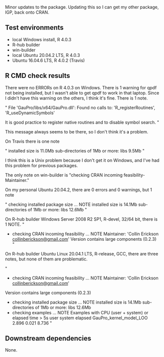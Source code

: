 Minor updates to the package.
Updating this so I can get my other package, IGP,
back onto CRAN.

## Test environments
* local Windows install, R 4.0.3
* R-hub builder
* win-builder
* local Ubuntu 20.04.2 LTS, R 4.0.3
* Ubuntu 16.04.6 LTS, R 4.0.2 (Travis)

## R CMD check results

There were no ERRORs on R 4.0.3 on Windows.
There is 1 warning for qpdf not being installed, but I wasn't able to get
qpdf to work in that laptop. Since I didn't have this warning on the others,
I think it's fine.
There is 1 note.

"
File 'GauPro/libs/x64/GauPro.dll':
  Found no calls to: 'R_registerRoutines', 'R_useDynamicSymbols'

It is good practice to register native routines and to disable symbol
search.
"

This message always seems to be there,
so I don't think it's a problem.

On Travis there is one note

"
installed size is 11.0Mb
  sub-directories of 1Mb or more:
    libs   9.5Mb
"

I think this is a Unix problem because I don't get it on Windows,
and I've had this problem for previous packages.

The only note on win-builder is 
"checking CRAN incoming feasibility- Maintainer."

On my personal Ubuntu 20.04.2, there are 0 errors and 0 warnings, but 1 note

"
checking installed package size ... NOTE
    installed size is 14.1Mb
    sub-directories of 1Mb or more:
      libs  12.6Mb
"

On R-hub builder Windows Server 2008 R2 SP1, R-devel, 32/64 bit, there is 1 NOTE.
"
  * checking CRAN incoming feasibility ... NOTE
  Maintainer: 'Collin Erickson <collinberickson@gmail.com>'
  Version contains large components (0.2.3)
"

On R-hub builder	Ubuntu Linux 20.04.1 LTS, R-release, GCC, there are three notes,
but none of them are problematic.

"
* checking CRAN incoming feasibility ... NOTE
Maintainer: ‘Collin Erickson <collinberickson@gmail.com>’

Version contains large components (0.2.3)
* checking installed package size ... NOTE
  installed size is 14.1Mb
  sub-directories of 1Mb or more:
    libs  12.6Mb
* checking examples ... NOTE
Examples with CPU (user + system) or elapsed time > 5s
                         user system elapsed
GauPro_kernel_model_LOO 2.896  0.021   8.736
"

## Downstream dependencies

None.
